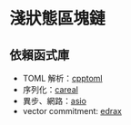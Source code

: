 # 淺狀態區塊鏈

## 依賴函式庫

- TOML 解析：[cpptoml](https://github.com/skystrife/cpptoml)
- 序列化：[careal](http://uscilab.github.io/cereal/index.html)
- 異步、網路：[asio](https://www.boost.org/doc/libs/1_72_0/doc/html/boost_asio.html)
- vector commitment: [edrax](https://github.com/starzyp/vcs)